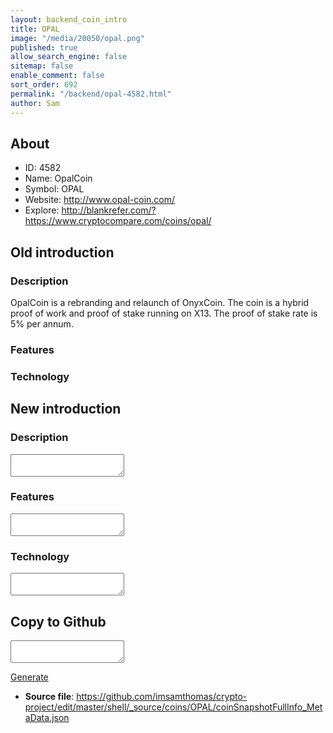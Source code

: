 ```yaml
---
layout: backend_coin_intro
title: OPAL
image: "/media/20050/opal.png"
published: true
allow_search_engine: false
sitemap: false
enable_comment: false
sort_order: 692
permalink: "/backend/opal-4582.html"
author: Sam
---
```


## About

- ID: 4582
- Name: OpalCoin
- Symbol: OPAL
- Website: http://www.opal-coin.com/
- Explore: http://blankrefer.com/?https://www.cryptocompare.com/coins/opal/


## Old introduction

### Description

<p>OpalCoin is a rebranding and relaunch of OnyxCoin. The coin is a hybrid proof of work and proof of stake running on X13. The proof of stake rate is 5% per annum.</p>

### Features


### Technology




## New introduction


### Description
<textarea id="meta_description" name="description"></textarea>

### Features
<textarea id="meta_features" name="features"></textarea>

### Technology
<textarea id="meta_technology" name="technology"></textarea>


## Copy to Github

<textarea id="coinsnapshotfullinfo_metadata"></textarea>

<a href="#gen" onclick="generateMetaDatJson()">Generate</a>

- **Source file**: <a href="https://github.com/imsamthomas/crypto-project/edit/master/shell/_source/coins/OPAL/coinSnapshotFullInfo_MetaData.json">https://github.com/imsamthomas/crypto-project/edit/master/shell/_source/coins/OPAL/coinSnapshotFullInfo_MetaData.json</a>

